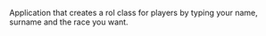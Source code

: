 Application that creates a rol class for players by typing your name, surname and the race you want. 

